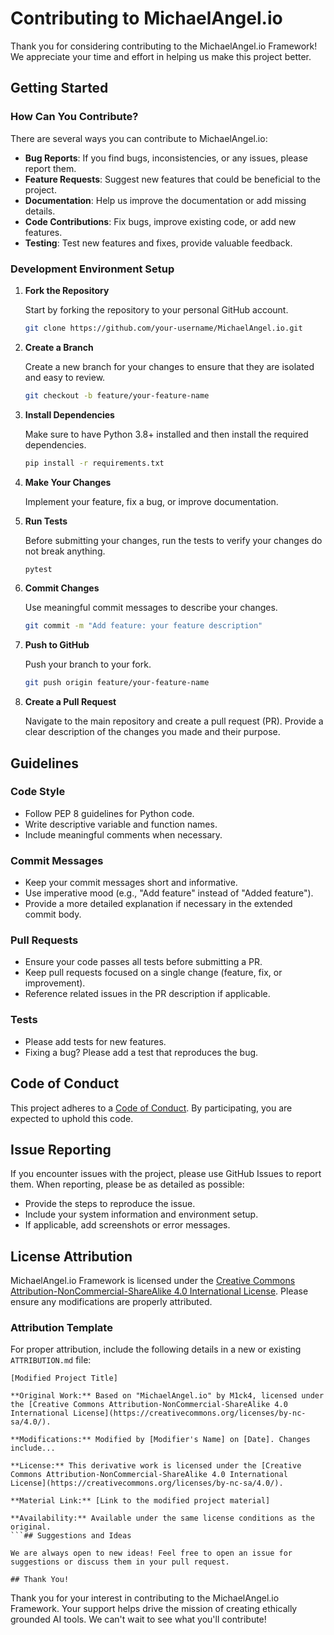 # Contributing to MichaelAngel.io

Thank you for considering contributing to the MichaelAngel.io Framework! We appreciate your time and effort in helping us make this project better.

## Getting Started

### How Can You Contribute?

There are several ways you can contribute to MichaelAngel.io:
- **Bug Reports**: If you find bugs, inconsistencies, or any issues, please report them.
- **Feature Requests**: Suggest new features that could be beneficial to the project.
- **Documentation**: Help us improve the documentation or add missing details.
- **Code Contributions**: Fix bugs, improve existing code, or add new features.
- **Testing**: Test new features and fixes, provide valuable feedback.

### Development Environment Setup

1. **Fork the Repository**
   
   Start by forking the repository to your personal GitHub account.

   ```sh
   git clone https://github.com/your-username/MichaelAngel.io.git
   ```

2. **Create a Branch**

   Create a new branch for your changes to ensure that they are isolated and easy to review.

   ```sh
   git checkout -b feature/your-feature-name
   ```

3. **Install Dependencies**

   Make sure to have Python 3.8+ installed and then install the required dependencies.

   ```sh
   pip install -r requirements.txt
   ```

4. **Make Your Changes**

   Implement your feature, fix a bug, or improve documentation.

5. **Run Tests**

   Before submitting your changes, run the tests to verify your changes do not break anything.

   ```sh
   pytest
   ```

6. **Commit Changes**

   Use meaningful commit messages to describe your changes.

   ```sh
   git commit -m "Add feature: your feature description"
   ```

7. **Push to GitHub**

   Push your branch to your fork.

   ```sh
   git push origin feature/your-feature-name
   ```

8. **Create a Pull Request**

   Navigate to the main repository and create a pull request (PR). Provide a clear description of the changes you made and their purpose.

## Guidelines

### Code Style

- Follow PEP 8 guidelines for Python code.
- Write descriptive variable and function names.
- Include meaningful comments when necessary.

### Commit Messages

- Keep your commit messages short and informative.
- Use imperative mood (e.g., "Add feature" instead of "Added feature").
- Provide a more detailed explanation if necessary in the extended commit body.

### Pull Requests

- Ensure your code passes all tests before submitting a PR.
- Keep pull requests focused on a single change (feature, fix, or improvement).
- Reference related issues in the PR description if applicable.

### Tests

- Please add tests for new features.
- Fixing a bug? Please add a test that reproduces the bug.

## Code of Conduct

This project adheres to a [Code of Conduct](./CODE_OF_CONDUCT.md). By participating, you are expected to uphold this code.

## Issue Reporting

If you encounter issues with the project, please use GitHub Issues to report them. When reporting, please be as detailed as possible:
- Provide the steps to reproduce the issue.
- Include your system information and environment setup.
- If applicable, add screenshots or error messages.

## License Attribution

MichaelAngel.io Framework is licensed under the [Creative Commons Attribution-NonCommercial-ShareAlike 4.0 International License](https://creativecommons.org/licenses/by-nc-sa/4.0/). Please ensure any modifications are properly attributed.

### Attribution Template

For proper attribution, include the following details in a new or existing `ATTRIBUTION.md` file:

```
[Modified Project Title]

**Original Work:** Based on "MichaelAngel.io" by M1ck4, licensed under the [Creative Commons Attribution-NonCommercial-ShareAlike 4.0 International License](https://creativecommons.org/licenses/by-nc-sa/4.0/).

**Modifications:** Modified by [Modifier's Name] on [Date]. Changes include...

**License:** This derivative work is licensed under the [Creative Commons Attribution-NonCommercial-ShareAlike 4.0 International License](https://creativecommons.org/licenses/by-nc-sa/4.0/).

**Material Link:** [Link to the modified project material]

**Availability:** Available under the same license conditions as the original.
```## Suggestions and Ideas

We are always open to new ideas! Feel free to open an issue for suggestions or discuss them in your pull request.

## Thank You!
```
Thank you for your interest in contributing to the MichaelAngel.io Framework. Your support helps drive the mission of creating ethically grounded AI tools. We can't wait to see what you'll contribute!
